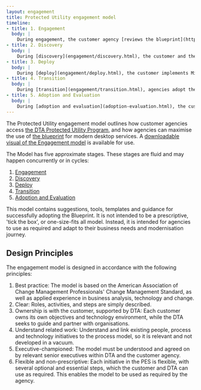 ```yaml
---
layout: engagement
title: Protected Utility engagement model
timeline:
- title: 1. Engagement
  body: | 
    During engagement, the customer agency [reviews the blueprint](https://desktop.gov.au/), understanding the general overview, benefits, and what it offers them. The customer may register an account on the [Community Portal](https://www.community.desktop.gov.au). The customer then reaches out to the DTA to understand what the blueprint can offer, and what is required to use it.
- title: 2. Discovery
  body: | 
    During [discovery](engagement/discovery.html), the customer and the DTA, guided by a strategy partner vendor, work together to understand the agency’s business and technical environment, understand its mission and strategy, work to mitigate any adoption risks, and understand drivers and blockers to using M365. The DTA funds Discovery.
- title: 3. Deploy
  body: | 
    During [deploy](engagement/deploy.html), the customer implements Microsoft Office 365. Often, a vendor (a technology partner or systems integrator) is required to assist the customer through this process. A second approach to market may be required to procure technical and organisational change management (OCM) services to accomplish the transition.
- title: 4. Transition
  body: | 
    During [transition](engagement/transition.html), agencies adopt the business change required to work in a modern, secure M365 desktop environment. Benefits are realised iteratively, and the necessary improvements are made to enable this. This includes adapting the business processes to suit the new technology landscape. The customer is independent, empowered, and able to drive its own outcomes. Technology support is provided by the vendor. Lessons learnt and knowledge are shared through a WoG community of practice led by the DTA. Transition can happen before or after Deploy (product management). The transition phase may also be implemented iteratively, alongside Deploy. The DTA may co-fund transition activities with agencies.
- title: 5. Adoption and Evaluation
  body: | 
    During [adoption and evaluation](adoption-evaluation.html), the customer agency consumes modern desktop services. Additionally, the customer shares lessons learnt, asks questions of the community, and seeks to understand what worked well and what didn’t. These lessons learnt are harvested through surveys, community discussions, and workshops with the DTA. This improves best practice across WoG.
---
```


The Protected Utility engagement model outlines how customer agencies access [the DTA Protected Utility Program](https://www.desktop.gov.au), and how agencies can maximise the use of [the blueprint](/blueprint) for modern desktop services. A [downloadable visual of the Engagement model](/assets/files/engagement-model.pdf) is available for use. 

The Model has five approximate stages. These stages are fluid and may happen concurrently or in cycles:
1. [Engagement](engagement/engagement.html)
2. [Discovery](engagement/discovery.html)
3. [Deploy](engagement/deploy.html)
4. [Transition](engagement/transition.html)
5. [Adoption and Evaluation](engagement/adoption-evaluation.html)

This model contains suggestions, tools, templates and guidance for successfully adopting the Blueprint. It is not intended to be a prescriptive, 'tick the box', or one-size-fits all model. Instead, it is intended for agencies to use as required and adapt to their business needs and modernisation journey. 

## Design Principles

The engagement model is designed in accordance with the following principles:

1.	Best practice: The model is based on the American Association of Change Management Professionals' Change Management Standard, as well as applied experience in business analysis, technology and change. 
2.	Clear: Roles, activities, and steps are simply described. 
3.	Ownership is with the customer, supported by DTA: Each customer owns its own objectives and technology environment, while the DTA seeks to guide and partner with organisations.  
4.	Understand related work: Understand and link existing people, process and technology initiatives to the process model, so it is relevant and not developed in a vacuum. 
5.	Executive-championed: The model must be understood and agreed on by relevant senior executives within DTA and the customer agency. 
6.	Flexible and non-prescriptive: Each initiative in the PES is flexible, with several optional and essential steps, which the customer and DTA can use as required. This enables the model to be used as required by the agency. 

